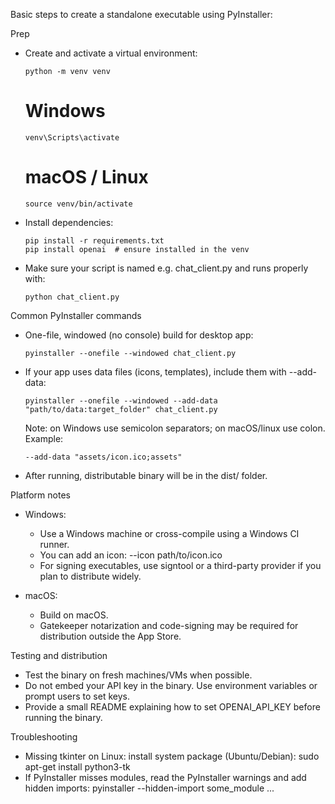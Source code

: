 Basic steps to create a standalone executable using PyInstaller:

Prep
- Create and activate a virtual environment:
  ```
  python -m venv venv
  ```
  # Windows
  ```
  venv\Scripts\activate
  ```
  # macOS / Linux
  ```
  source venv/bin/activate
  ```

- Install dependencies:
  ```
  pip install -r requirements.txt
  pip install openai  # ensure installed in the venv
  ```

- Make sure your script is named e.g. chat_client.py and runs properly with:
  ```
  python chat_client.py
  ```

Common PyInstaller commands
- One-file, windowed (no console) build for desktop app:
  ```
  pyinstaller --onefile --windowed chat_client.py
  ```

- If your app uses data files (icons, templates), include them with --add-data:
  ```
  pyinstaller --onefile --windowed --add-data "path/to/data:target_folder" chat_client.py
  ```
  Note: on Windows use semicolon separators; on macOS/linux use colon. Example:
  ```
  --add-data "assets/icon.ico;assets"
  ```

- After running, distributable binary will be in the dist/ folder.

Platform notes
- Windows:
  - Use a Windows machine or cross-compile using a Windows CI runner.
  - You can add an icon: --icon path/to/icon.ico
  - For signing executables, use signtool or a third-party provider if you plan to distribute widely.

- macOS:
  - Build on macOS.
  - Gatekeeper notarization and code-signing may be required for distribution outside the App Store.

Testing and distribution
- Test the binary on fresh machines/VMs when possible.
- Do not embed your API key in the binary. Use environment variables or prompt users to set keys.
- Provide a small README explaining how to set OPENAI_API_KEY before running the binary.

Troubleshooting
- Missing tkinter on Linux: install system package (Ubuntu/Debian):
  sudo apt-get install python3-tk
- If PyInstaller misses modules, read the PyInstaller warnings and add hidden imports:
  pyinstaller --hidden-import some_module ...
